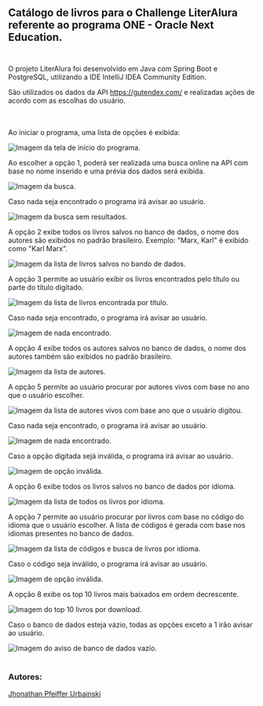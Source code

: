 ## Catálogo de livros para o Challenge LiterAlura referente ao programa ONE - Oracle Next Education.<br><br>

O projeto LiterAlura foi desenvolvido em Java com Spring Boot e PostgreSQL, utilizando a IDE IntelliJ IDEA Community Edition.<br>

São utilizados os dados da API https://gutendex.com/ e realizadas ações de acordo com as escolhas do usuário.<br><br><br>

Ao iniciar o programa, uma lista de opções é exibida:<br>

<img src="readme/opcoes.png" alt="Imagem da tela de início do programa.">

Ao escolher a opção 1, poderá ser realizada uma busca online na API com base no nome inserido e uma prévia dos dados será exibida.<br>

<img src="readme/opcao-1.png" alt="Imagem da busca.">

Caso nada seja encontrado o programa irá avisar ao usuário.<br>

<img src="readme/opcao-1-sem-resultados.png" alt="Imagem da busca sem resultados.">

A opção 2 exibe todos os livros salvos no banco de dados, o nome dos autores são exibidos no padrão brasileiro.
Exemplo: "Marx, Karl" é exibido como "Karl Marx".<br>

<img src="readme/opcao-2.png" alt="Imagem da lista de livros salvos no bando de dados.">

A opção 3 permite ao usuário exibir os livros encontrados pelo título ou parte do título digitado.<br>

<img src="readme/opcao-3.png" alt="Imagem da lista de livros encontrada por título.">

Caso nada seja encontrado, o programa irá avisar ao usuário.<br>

<img src="readme/opcao-3-nao-encontrado.png" alt="Imagem de nada encontrado.">

A opção 4 exibe todos os autores salvos no banco de dados, o nome dos autores também são exibidos no padrão brasileiro.<br>

<img src="readme/opcao-4.png" alt="Imagem da lista de autores.">

A opção 5 permite ao usuário procurar por autores vivos com base no ano que o usuário escolher.<br>

<img src="readme/opcao-5.png" alt="Imagem da lista de autores vivos com base ano que o usuário digitou.">

Caso nada seja encontrado, o programa irá avisar ao usuário.<br>

<img src="readme/opcao-5-nada-encontrado.png" alt="Imagem de nada encontrado.">

Caso a opção digitada sejá inválida, o programa irá avisar ao usuário.<br>

<img src="readme/opcao-5-opcao-invalida.png" alt="Imagem de opção inválida.">

A opção 6 exibe todos os livros salvos no banco de dados por idioma.<br>

<img src="readme/opcao-6.png" alt="Imagem da lista de todos os livros por idioma.">

A opção 7 permite ao usuário procurar por livros com base no código do idioma que o usuário escolher.
A lista de códigos é gerada com base nos idiomas presentes no banco de dados.<br>

<img src="readme/opcao-7.png" alt="Imagem da lista de códigos e busca de livros por idioma.">

Caso o código seja inválido, o programa irá avisar ao usuário.<br>

<img src="readme/opcao-7-opcao-invalida.png" alt="Imagem de opção inválida.">

A opção 8 exibe os top 10 livros mais baixados em ordem decrescente.<br>

<img src="readme/opcao-8.png" alt="Imagem do top 10 livros por download.">

Caso o banco de dados esteja vázio, todas as opções exceto a 1 irão avisar ao usuário.

<img src="readme/opcao-db-vazio.png" alt="Imagem do aviso de banco de dados vazio.">

<br>
<br>

### Autores:
<a href="https://github.com/jhonathan-p" target="_blank">Jhonathan Pfeiffer Urbainski</a>